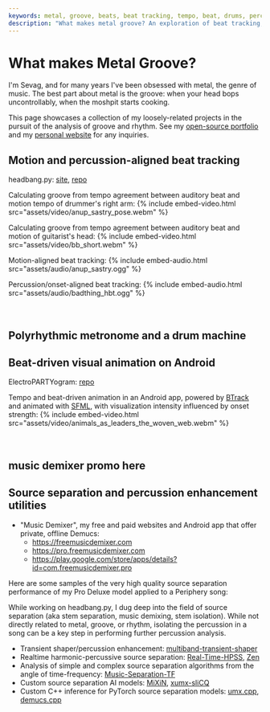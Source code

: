 ```yaml
---
keywords: metal, groove, beats, beat tracking, tempo, beat, drums, percussion, percussive, headbang, rhythm, metronome, polyrhythm, multimeter
description: "What makes metal groove? An exploration of beat tracking, tempo estimation, percussive source separation, and various music analysis algorithms for rhythm."
---
```


# What makes Metal Groove?

I'm Sevag, and for many years I've been obsessed with metal, the genre of music. The best part about metal is the groove: when your head bops uncontrollably, when the moshpit starts cooking.

This page showcases a collection of my loosely-related projects in the pursuit of the analysis of groove and rhythm. See my [open-source portfolio](https://github.com/sevagh) and my [personal website](https://sevag.xyz) for any inquiries.
<br style="line-height:0px;" />

## Motion and percussion-aligned beat tracking

headbang.py: [site](https://sevagh.github.io/headbang.py), [repo](https://github.com/sevagh/headbang.py)

Calculating groove from tempo agreement between auditory beat and motion tempo of drummer's right arm:
{% include embed-video.html src="assets/video/anup_sastry_pose.webm" %}

Calculating groove from tempo agreement between auditory beat and motion of guitarist's head:
{% include embed-video.html src="assets/video/bb_short.webm" %}

Motion-aligned beat tracking:
{% include embed-audio.html src="assets/audio/anup_sastry.ogg" %}

Percussion/onset-aligned beat tracking:
{% include embed-audio.html src="assets/audio/badthing_hbt.ogg" %}

<div style="height:20px;font-size:1px;">&nbsp;</div>

## Polyrhythmic metronome and a drum machine


## Beat-driven visual animation on Android

ElectroPARTYogram: [repo](https://github.com/sevagh/ElectroPARTYogram)

Tempo and beat-driven animation in an Android app, powered by [BTrack](https://github.com/adamstark/BTrack) and animated with [SFML](https://www.sfml-dev.org/), with visualization intensity influenced by onset strength:
{% include embed-video.html src="assets/video/animals_as_leaders_the_woven_web.webm" %}
<div style="height:20px;font-size:1px;">&nbsp;</div>

## music demixer promo here

## Source separation and percussion enhancement utilities

* "Music Demixer", my free and paid websites and Android app that offer private, offline Demucs:
    * <https://freemusicdemixer.com>
    * <https://pro.freemusicdemixer.com>
    * <https://play.google.com/store/apps/details?id=com.freemusicdemixer.pro>

Here are some samples of the very high quality source separation performance of my Pro Deluxe model applied to a Periphery song:

While working on headbang.py, I dug deep into the field of source separation (aka stem separation, music demixing, stem isolation). While not directly related to metal, groove, or rhythm, isolating the percussion in a song can be a key step in performing further percussion analysis.

* Transient shaper/percussion enhancement: [multiband-transient-shaper](https://github.com/sevagh/multiband-transient-shaper)
* Realtime harmonic-percussive source separation: [Real-Time-HPSS](https://github.com/sevagh/Real-Time-HPSS), [Zen](https://github.com/sevagh/Zen)
* Analysis of simple and complex source separation algorithms from the angle of time-frequency: [Music-Separation-TF](https://github.com/sevagh/Music-Separation-TF)
* Custom source separation AI models: [MiXiN](https://github.com/sevagh/MiXiN), [xumx-sliCQ](https://github.com/sevagh/xumx-sliCQ)
* Custom C++ inference for PyTorch source separation models: [umx.cpp](https://github.com/sevagh/umx.cpp), [demucs.cpp](https://github.com/sevagh/demucs.cpp)

